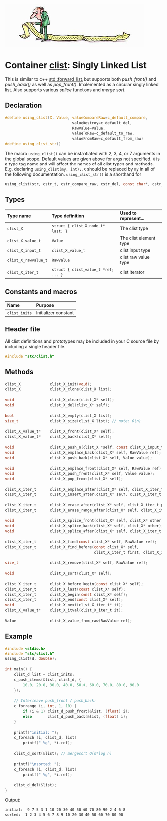 ![List](list.jpg)
# Container [clist](../stc/clist.h): Singly Linked List

This is similar to c++ [std::forward_list](https://en.cppreference.com/w/cpp/container/forward_list), but supports both
*push_front()* and *push_back()* as well as *pop_front()*. Implemented as a circular singly linked list. Also supports various
*splice* functions and *merge sort*.

## Declaration

```c
#define using_clist(X, Value, valueCompareRaw=c_default_compare,
                              valueDestroy=c_default_del,
                              RawValue=Value,
                              valueToRaw=c_default_to_raw,
                              valueFromRaw=c_default_from_raw)
#define using_clist_str()
```
The macro `using_clist()` can be instantiated with 2, 3, 4, or 7 arguments in the global scope.
Default values are given above for args not specified. `X` is a type tag name and
will affect the names of all clist types and methods. E.g. declaring `using_clist(my, int);`, `X` should
be replaced by `my` in all of the following documentation. `using_clist_str()` is a shorthand for
```c
using_clist(str, cstr_t, cstr_compare_raw, cstr_del, const char*, cstr_to_raw, cstr_from)
```

## Types

| Type name             | Type definition                     | Used to represent...      |
|:----------------------|:------------------------------------|:--------------------------|
| `clist_X`             | `struct { clist_X_node_t* last; }`  | The clist type            |
| `clist_X_value_t`     | `Value`                             | The clist element type    |
| `clist_X_input_t`     | `clist_X_value_t`                   | clist input type          |
| `clist_X_rawvalue_t`  | `RawValue`                          | clist raw value type      |
| `clist_X_iter_t`      | `struct { clist_value_t *ref; ... }`| clist iterator            |

## Constants and macros

| Name                       | Purpose              |
|:---------------------------|:---------------------|
|  `clist_inits`             | Initializer constant |

## Header file

All clist definitions and prototypes may be included in your C source file by including a single header file.

```c
#include "stc/clist.h"
```
## Methods

```c
clist_X             clist_X_init(void);
clist_X             clist_X_clone(clist_X list);

void                clist_X_clear(clist_X* self);
void                clist_X_del(clist_X* self);

bool                clist_X_empty(clist_X list);
size_t              clist_X_size(clist_X list); // note: O(n)

clist_X_value_t*    clist_X_front(clist_X* self);
clist_X_value_t*    clist_X_back(clist_X* self);

void                clist_X_push_n(clist_X *self, const clist_X_input_t in[], size_t size);
void                clist_X_emplace_back(clist_X* self, RawValue ref);
void                clist_X_push_back(clist_X* self, Value value);

void                clist_X_emplace_front(clist_X* self, RawValue ref);
void                clist_X_push_front(clist_X* self, Value value);
void                clist_X_pop_front(clist_X* self);

clist_X_iter_t      clist_X_emplace_after(clist_X* self, clist_X_iter_t pos, RawValue ref);
clist_X_iter_t      clist_X_insert_after(clist_X* self, clist_X_iter_t pos, Value ref);

clist_X_iter_t      clist_X_erase_after(clist_X* self, clist_X_iter_t pos);
clist_X_iter_t      clist_X_erase_range_after(clist_X* self, clist_X_iter_t pos, clist_X_iter_t finish);

void                clist_X_splice_front(clist_X* self, clist_X* other);
void                clist_X_splice_back(clist_X* self, clist_X* other);
void                clist_X_splice_after(clist_X* self, clist_X_iter_t pos, clist_X* other);

clist_X_iter_t      clist_X_find(const clist_X* self, RawValue ref);
clist_X_iter_t      clist_X_find_before(const clist_X* self,
                                        clist_X_iter_t first, clist_X_iter_t finish, RawValue ref);

size_t              clist_X_remove(clist_X* self, RawValue ref);

void                clist_X_sort(clist_X* self);

clist_X_iter_t      clist_X_before_begin(const clist_X* self);
clist_X_iter_t      clist_X_last(const clist_X* self);
clist_X_iter_t      clist_X_begin(const clist_X* self);
clist_X_iter_t      clist_X_end(const clist_X* self);
void                clist_X_next(clist_X_iter_t* it);
clist_X_value_t*    clist_X_itval(clist_X_iter_t it);

Value               clist_X_value_from_raw(RawValue ref);
```

## Example
```c
#include <stdio.h>
#include "stc/clist.h"
using_clist(d, double);

int main() {
    clist_d list = clist_inits;
    c_push_items(&list, clist_d, {
        10.0, 20.0, 30.0, 40.0, 50.0, 60.0, 70.0, 80.0, 90.0
    });

    // Interleave push_front / push_back:
    c_forrange (i, int, 1, 10) {
        if (i & 1) clist_d_push_front(&list, (float) i);
        else       clist_d_push_back(&list, (float) i);
    }

    printf("initial: ");
    c_foreach (i, clist_d, list)
        printf(" %g", *i.ref);

    clist_d_sort(&list); // mergesort O(n*log n)

    printf("\nsorted: ");
    c_foreach (i, clist_d, list)
        printf(" %g", *i.ref);

    clist_d_del(&list);
}
```
Output:
```
initial:  9 7 5 3 1 10 20 30 40 50 60 70 80 90 2 4 6 8
sorted:  1 2 3 4 5 6 7 8 9 10 20 30 40 50 60 70 80 90
```